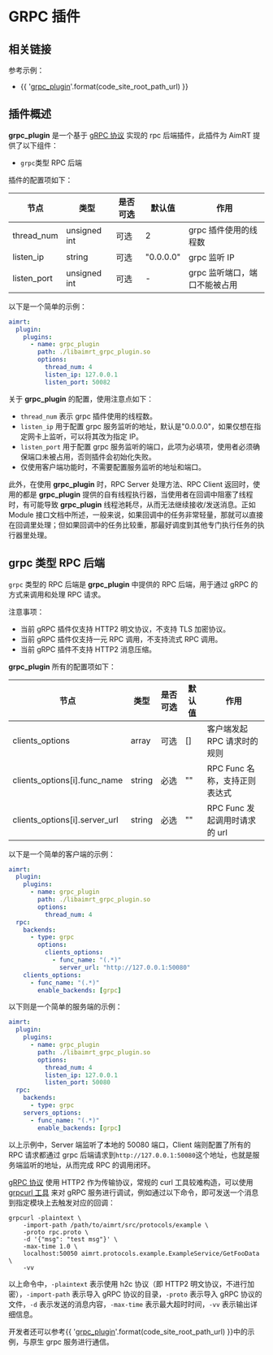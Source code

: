 # GRPC 插件

## 相关链接

参考示例：
- {{ '[grpc_plugin]({}/src/examples/plugins/grpc_plugin)'.format(code_site_root_path_url) }}


## 插件概述

**grpc_plugin** 是一个基于 [gRPC 协议](https://github.com/grpc/grpc/blob/master/doc/PROTOCOL-HTTP2.md) 实现的 rpc 后端插件，此插件为 AimRT 提供了以下组件：
- `grpc`类型 RPC 后端


插件的配置项如下：

| 节点                      | 类型          | 是否可选| 默认值 | 作用 |
| ----                      | ----          | ----  | ----      | ---- |
| thread_num                | unsigned int  | 可选  | 2         | grpc 插件使用的线程数 |
| listen_ip                 | string        | 可选  | "0.0.0.0" | grpc 监听 IP |
| listen_port               | unsigned int  | 可选  | -         | grpc 监听端口，端口不能被占用 |

以下是一个简单的示例：
```yaml
aimrt:
  plugin:
    plugins:
      - name: grpc_plugin
        path: ./libaimrt_grpc_plugin.so
        options:
          thread_num: 4
          listen_ip: 127.0.0.1
          listen_port: 50082
```

关于 **grpc_plugin** 的配置，使用注意点如下：
- `thread_num` 表示 grpc 插件使用的线程数。
- `listen_ip` 用于配置 grpc 服务监听的地址，默认是"0.0.0.0"，如果仅想在指定网卡上监听，可以将其改为指定 IP。
- `listen_port` 用于配置 grpc 服务监听的端口，此项为必填项，使用者必须确保端口未被占用，否则插件会初始化失败。
- 仅使用客户端功能时，不需要配置服务监听的地址和端口。

此外，在使用 **grpc_plugin** 时，RPC Server 处理方法、RPC Client 返回时，使用的都是 **grpc_plugin** 提供的自有线程执行器，当使用者在回调中阻塞了线程时，有可能导致 **grpc_plugin** 线程池耗尽，从而无法继续接收/发送消息。正如 Module 接口文档中所述，一般来说，如果回调中的任务非常轻量，那就可以直接在回调里处理；但如果回调中的任务比较重，那最好调度到其他专门执行任务的执行器里处理。

## grpc 类型 RPC 后端

`grpc` 类型的 RPC 后端是 **grpc_plugin** 中提供的 RPC 后端，用于通过 gRPC 的方式来调用和处理 RPC 请求。

注意事项：
* 当前 gRPC 插件仅支持 HTTP2 明文协议，不支持 TLS 加密协议。
* 当前 gRPC 插件仅支持一元 RPC 调用，不支持流式 RPC 调用。
* 当前 gRPC 插件不支持 HTTP2 消息压缩。


**grpc_plugin** 所有的配置项如下：

| 节点                          | 类型      | 是否可选| 默认值 | 作用 |
| ----                          | ----      | ----  | ----  | ---- |
| clients_options               | array     | 可选  | []    | 客户端发起 RPC 请求时的规则 |
| clients_options[i].func_name  | string    | 必选  | ""    | RPC Func 名称，支持正则表达式 |
| clients_options[i].server_url | string    | 必选  | ""    | RPC Func 发起调用时请求的 url |

以下是一个简单的客户端的示例：
```yaml
aimrt:
  plugin:
    plugins:
      - name: grpc_plugin
        path: ./libaimrt_grpc_plugin.so
        options:
          thread_num: 4
  rpc:
    backends:
      - type: grpc
        options:
          clients_options:
            - func_name: "(.*)"
              server_url: "http://127.0.0.1:50080"
    clients_options:
      - func_name: "(.*)"
        enable_backends: [grpc]
```

以下则是一个简单的服务端的示例：
```yaml
aimrt:
  plugin:
    plugins:
      - name: grpc_plugin
        path: ./libaimrt_grpc_plugin.so
        options:
          thread_num: 4
          listen_ip: 127.0.0.1
          listen_port: 50080
  rpc:
    backends:
      - type: grpc
    servers_options:
      - func_name: "(.*)"
        enable_backends: [grpc]
```

以上示例中，Server 端监听了本地的 50080 端口，Client 端则配置了所有的 RPC 请求都通过 grpc 后端请求到`http://127.0.0.1:50080`这个地址，也就是服务端监听的地址，从而完成 RPC 的调用闭环。

[gRPC 协议](https://github.com/grpc/grpc/blob/master/doc/PROTOCOL-HTTP2.md) 使用 HTTP2 作为传输协议，常规的 curl 工具较难构造，可以使用 [grpcurl 工具](https://github.com/fullstorydev/grpcurl) 来对 gRPC 服务进行调试，例如通过以下命令，即可发送一个消息到指定模块上去触发对应的回调：
```shell
grpcurl -plaintext \
    -import-path /path/to/aimrt/src/protocols/example \
    -proto rpc.proto \
    -d '{"msg": "test msg"}' \
    -max-time 1.0 \
    localhost:50050 aimrt.protocols.example.ExampleService/GetFooData \
    -vv
```

以上命令中，`-plaintext` 表示使用 h2c 协议（即 HTTP2 明文协议，不进行加密），`-import-path` 表示导入 gRPC 协议的目录，`-proto` 表示导入 gRPC 协议的文件，`-d` 表示发送的消息内容，`-max-time` 表示最大超时时间，`-vv` 表示输出详细信息。


开发者还可以参考{{ '[grpc_plugin]({}/src/examples/plugins/grpc_plugin)'.format(code_site_root_path_url) }}中的示例，与原生 grpc 服务进行通信。

